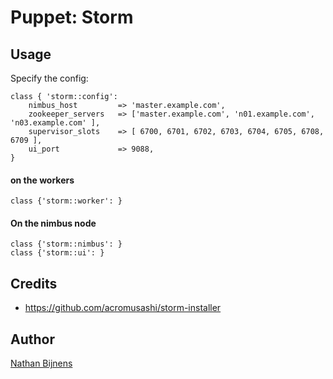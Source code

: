 # Puppet: Storm

## Usage

Specify the config:

    class { 'storm::config':
        nimbus_host         => 'master.example.com',
        zookeeper_servers   => ['master.example.com', 'n01.example.com', 'n03.example.com' ],
        supervisor_slots    => [ 6700, 6701, 6702, 6703, 6704, 6705, 6708, 6709 ],
        ui_port             => 9088,
    }

#### on the workers

   	class {'storm::worker': }

#### On the nimbus node

	class {'storm::nimbus':	}
	class {'storm::ui':	}

## Credits

- https://github.com/acromusashi/storm-installer


## Author

[Nathan Bijnens](http://nathan.gs)